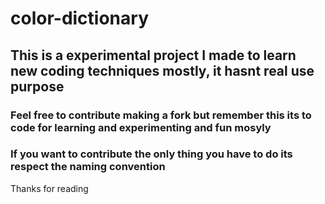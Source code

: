 # color-dictionary

## This is a experimental project I made to learn new coding techniques mostly, it hasnt real use purpose

### Feel free to contribute making a fork but remember this its to code for learning and experimenting and fun mosyly

### If you want to contribute the only thing you have to do its respect the naming convention 

Thanks for reading
